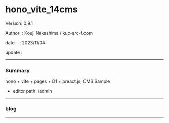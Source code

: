 ﻿# hono_vite_14cms

 Version: 0.9.1

 Author  : Kouji Nakashima / kuc-arc-f.com

 date    : 2023/11/04

 update  :

***
### Summary

hono + vite + pages + D1 + preact.js, CMS Sample

* editor path: /admin

***
### blog 


***

